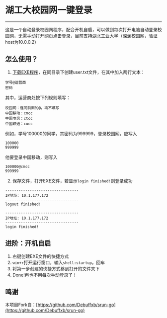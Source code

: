 # 湖工大校园网一键登录

---

这是一个自动登录校园网程序，配合开机自启，可以做到每次打开电脑自动登录校园网，无需手动打开网页点击登录，目前支持湖北工业大学（深澜校园网，验证host为10.0.0.2）

## 怎么使用？

1. [下载EXE程序](https://github.com/shadowfish07/HBUT_auto_login_network/releases/download/1.0/main.exe)，在同目录下创建user.txt文件，在其中加入两行文本：
```
学号@运营商
密码
```

其中，运营商处按下列规则填写：
```
校园网：连同前面的@，均不填写
中国移动：cmcc
中国电信：ctcc 
中国联通：cucc 
```

例如，学号100000的同学，其密码为999999，登录校园网，应写入
```
100000
999999
```
他要登录中国移动，则写入
```
100000@cmcc
999999
```

2. 保存文件，打开EXE文件，若显示`login finished!`则登录成功
```
---------------------------------
IP地址: 10.1.177.172
---------------------------------
logout finished!

---------------------------------
IP地址: 10.1.177.172
---------------------------------
login finished!

```

## 进阶：开机自启

1. 右键创建EXE文件的快捷方式
2. `win+r`打开运行窗口，输入`shell:startup`，回车
3. 将第一步创建的快捷方式移到打开的文件夹下
4. Done!再也不用每次手动登录了！

## 鸣谢

本项目Fork自：[https://github.com/Debuffxb/srun-go](https://github.com/Debuffxb/srun-go)
